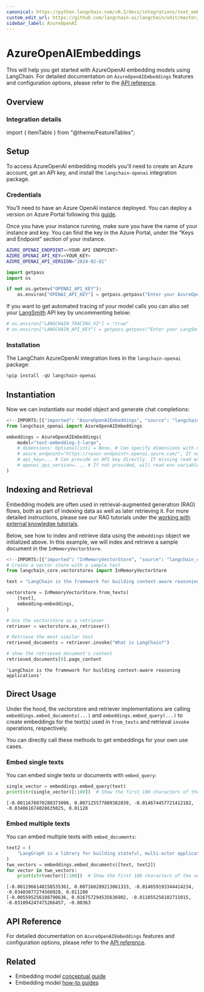 ```yaml
---
canonical: https://python.langchain.com/v0.2/docs/integrations/text_embedding/azureopenai/
custom_edit_url: https://github.com/langchain-ai/langchain/edit/master/docs/docs/integrations/text_embedding/azureopenai.ipynb
sidebar_label: AzureOpenAI
---
```


# AzureOpenAIEmbeddings

This will help you get started with AzureOpenAI embedding models using LangChain. For detailed documentation on `AzureOpenAIEmbeddings` features and configuration options, please refer to the [API reference](https://api.python.langchain.com/en/latest/embeddings/langchain_openai.embeddings.azure.AzureOpenAIEmbeddings.html).

## Overview
### Integration details

import { ItemTable } from "@theme/FeatureTables";

<ItemTable category="text_embedding" item="AzureOpenAI" />

## Setup

To access AzureOpenAI embedding models you'll need to create an Azure account, get an API key, and install the `langchain-openai` integration package.

### Credentials

You’ll need to have an Azure OpenAI instance deployed. You can deploy a version on Azure Portal following this [guide](https://learn.microsoft.com/en-us/azure/ai-services/openai/how-to/create-resource?pivots=web-portal).

Once you have your instance running, make sure you have the name of your instance and key. You can find the key in the Azure Portal, under the “Keys and Endpoint” section of your instance.

```bash
AZURE_OPENAI_ENDPOINT=<YOUR API ENDPOINT>
AZURE_OPENAI_API_KEY=<YOUR_KEY>
AZURE_OPENAI_API_VERSION="2024-02-01"
```


```python
import getpass
import os

if not os.getenv("OPENAI_API_KEY"):
    os.environ["OPENAI_API_KEY"] = getpass.getpass("Enter your AzureOpenAI API key: ")
```

If you want to get automated tracing of your model calls you can also set your [LangSmith](https://docs.smith.langchain.com/) API key by uncommenting below:


```python
# os.environ["LANGCHAIN_TRACING_V2"] = "true"
# os.environ["LANGCHAIN_API_KEY"] = getpass.getpass("Enter your LangSmith API key: ")
```

### Installation

The LangChain AzureOpenAI integration lives in the `langchain-openai` package:


```python
%pip install -qU langchain-openai
```

## Instantiation

Now we can instantiate our model object and generate chat completions:


```python
<!--IMPORTS:[{"imported": "AzureOpenAIEmbeddings", "source": "langchain_openai", "docs": "https://api.python.langchain.com/en/latest/embeddings/langchain_openai.embeddings.azure.AzureOpenAIEmbeddings.html", "title": "AzureOpenAIEmbeddings"}]-->
from langchain_openai import AzureOpenAIEmbeddings

embeddings = AzureOpenAIEmbeddings(
    model="text-embedding-3-large",
    # dimensions: Optional[int] = None, # Can specify dimensions with new text-embedding-3 models
    # azure_endpoint="https://<your-endpoint>.openai.azure.com/", If not provided, will read env variable AZURE_OPENAI_ENDPOINT
    # api_key=... # Can provide an API key directly. If missing read env variable AZURE_OPENAI_API_KEY
    # openai_api_version=..., # If not provided, will read env variable AZURE_OPENAI_API_VERSION
)
```

## Indexing and Retrieval

Embedding models are often used in retrieval-augmented generation (RAG) flows, both as part of indexing data as well as later retrieving it. For more detailed instructions, please see our RAG tutorials under the [working with external knowledge tutorials](/docs/tutorials/#working-with-external-knowledge).

Below, see how to index and retrieve data using the `embeddings` object we initialized above. In this example, we will index and retrieve a sample document in the `InMemoryVectorStore`.


```python
<!--IMPORTS:[{"imported": "InMemoryVectorStore", "source": "langchain_core.vectorstores", "docs": "https://api.python.langchain.com/en/latest/vectorstores/langchain_core.vectorstores.in_memory.InMemoryVectorStore.html", "title": "AzureOpenAIEmbeddings"}]-->
# Create a vector store with a sample text
from langchain_core.vectorstores import InMemoryVectorStore

text = "LangChain is the framework for building context-aware reasoning applications"

vectorstore = InMemoryVectorStore.from_texts(
    [text],
    embedding=embeddings,
)

# Use the vectorstore as a retriever
retriever = vectorstore.as_retriever()

# Retrieve the most similar text
retrieved_documents = retriever.invoke("What is LangChain?")

# show the retrieved document's content
retrieved_documents[0].page_content
```



```output
'LangChain is the framework for building context-aware reasoning applications'
```


## Direct Usage

Under the hood, the vectorstore and retriever implementations are calling `embeddings.embed_documents(...)` and `embeddings.embed_query(...)` to create embeddings for the text(s) used in `from_texts` and retrieval `invoke` operations, respectively.

You can directly call these methods to get embeddings for your own use cases.

### Embed single texts

You can embed single texts or documents with `embed_query`:


```python
single_vector = embeddings.embed_query(text)
print(str(single_vector)[:100])  # Show the first 100 characters of the vector
```
```output
[-0.0011676070280373096, 0.007125577889382839, -0.014674457721412182, -0.034061674028635025, 0.01128
```
### Embed multiple texts

You can embed multiple texts with `embed_documents`:


```python
text2 = (
    "LangGraph is a library for building stateful, multi-actor applications with LLMs"
)
two_vectors = embeddings.embed_documents([text, text2])
for vector in two_vectors:
    print(str(vector)[:100])  # Show the first 100 characters of the vector
```
```output
[-0.0011966148158535361, 0.007160289213061333, -0.014659193344414234, -0.03403077274560928, 0.011280
[-0.005595256108790636, 0.016757294535636902, -0.011055258102715015, -0.031094247475266457, -0.00363
```
## API Reference

For detailed documentation on `AzureOpenAIEmbeddings` features and configuration options, please refer to the [API reference](https://api.python.langchain.com/en/latest/embeddings/langchain_openai.embeddings.azure.AzureOpenAIEmbeddings.html).



## Related

- Embedding model [conceptual guide](/docs/concepts/#embedding-models)
- Embedding model [how-to guides](/docs/how_to/#embedding-models)